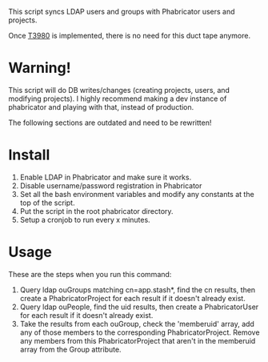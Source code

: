 This script syncs LDAP users and groups with Phabricator users and projects.

Once [T3980](https://secure.phabricator.com/T3980) is implemented, there is no need for this duct tape anymore.

# Warning!

This script will do DB writes/changes (creating projects, users, and modifying projects).
I highly recommend making a dev instance of phabricator and playing with that, instead of production.

The following sections are outdated and need to be rewritten!

# Install

1. Enable LDAP in Phabricator and make sure it works.
2. Disable username/password registration in Phabricator
3. Set all the bash environment variables and modify any constants at the top of the script.
4. Put the script in the root phabricator directory.
5. Setup a cronjob to run every x minutes.

# Usage

These are the steps when you run this command:

1. Query ldap ouGroups matching cn=app.stash*, find the cn results, then create a PhabricatorProject for each result if it doesn't already exist.
2. Query ldap ouPeople, find the uid results, then create a PhabricatorUser for each result if it doesn't already exist.
3. Take the results from each ouGroup, check the 'memberuid' array, add any of those members to the corresponding PhabricatorProject. Remove any members from this PhabricatorProject that aren't in the memberuid array from the Group attribute.
